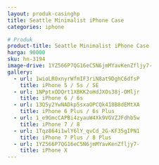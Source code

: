 ```yaml
---
layout: produk-casinghp
title: Seattle Minimalist iPhone Case
categories: iphone

# Produk
product-title: Seattle Minimalist iPhone Case
harga: 90000
sku: hn-3194
image-drive: 1YZ566P7QG16eC5N6jmMYavKenZfljy7-
gallery:
  - url: 1wioLR0xnyrWfmIF3riN8at9DghC6dfsP
    title: iPhone 5 / 5s / SE
  - url: 1NPptxODQrt1XBKK2oHdJXOs38j-OMljr
    title: iPhone 6 / 6s
  - url: 13Q5y2YwNADkp5sxaOPCQk418B8dEMtXA
    title: iPhone 6 Plus / 6s Plus
  - url: 1_e9GmcCAPBi4zyauW4Xk9VGVZJFdhb5w
    title: iPhone 7 / 8
  - url: 1Tqz864i1wlY6lY_qvCd_2G-KF35gIPN1
    title: iPhone 7 Plus / 8 Plus
  - url: 1YZ566P7QG16eC5N6jmMYavKenZfljy7-
    title: iPhone X
---
```


